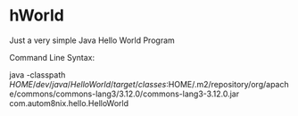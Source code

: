 # hWorld
Just a very simple Java Hello World Program

Command Line Syntax:

java -classpath $HOME/dev/java/HelloWorld/target/classes:$HOME/.m2/repository/org/apache/commons/commons-lang3/3.12.0/commons-lang3-3.12.0.jar com.autom8nix.hello.HelloWorld